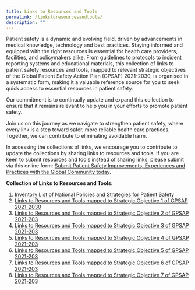 ```yaml
---
title: Links to Resources and Tools
permalink: /linkstoresourcesandtools/
description: ""
---
```

Patient safety is a dynamic and evolving field, driven by advancements in medical knowledge, technology and best practices. Staying informed and equipped with the right resources is essential for health care providers, facilities, and policymakers alike. From guidelines to protocols to incident reporting systems and educational materials, this collection of links to patient safety resources and tools, mapped to relevant strategic objectives of the Global Patient Safety Action Plan (GPSAP) 2021-2030, is organised in a systematic form, making it a valuable reference source for you to seek quick access to essential resources in patient safety.

Our commitment is to continually update and expand this collection to ensure that it remains relevant to help you in your efforts to promote patient safety. 

Join us on this journey as we navigate to strengthen patient safety, where every link is a step toward safer, more reliable health care practices. Together, we can contribute to eliminating avoidable harm.

In accessing the collections of links, we encourage you to contribute to update the collections by sharing links to resources and tools. If you are keen to submit resources and tools instead of sharing links, please submit via this online form:
[Submit Patient Safety Improvements, Experiences and Practices with the Global Community today](https://form.gov.sg/64631e5f0fbfe400126c8e0d).

**Collection of Links to Resources and Tools:**
1. [ Inventory List of National Policies and Strategies for Patient Safety](/tools-and-resources/national-policies/listing/)
2. [Links to Resources and Tools mapped to Strategic Objective 1 of GPSAP 2021-2030](/tools-and-resources/mapped-to-gpsap-2021-2030/so1/)
3. [Links to Resources and Tools mapped to Strategic Objective 2 of GPSAP 2021-203](/tools-and-resources/mapped-to-gpsap-2021-2030/so2/)
4. [Links to Resources and Tools mapped to Strategic Objective 3 of GPSAP 2021-203](/tools-and-resources/mapped-to-gpsap-2021-2030/so3/)
5. [Links to Resources and Tools mapped to Strategic Objective 4 of GPSAP 2021-203](/tools-and-resources/mapped-to-gpsap-2021-2030/so4/)
6. [Links to Resources and Tools mapped to Strategic Objective 5 of GPSAP 2021-203](/tools-and-resources/mapped-to-gpsap-2021-2030/so5/)
7. [Links to Resources and Tools mapped to Strategic Objective 6 of GPSAP 2021-203](/tools-and-resources/mapped-to-gpsap-2021-2030/so6/)
8. [Links to Resources and Tools mapped to Strategic Objective 7 of GPSAP 2021-203](/tools-and-resources/mapped-to-gpsap-2021-2030/so7/)